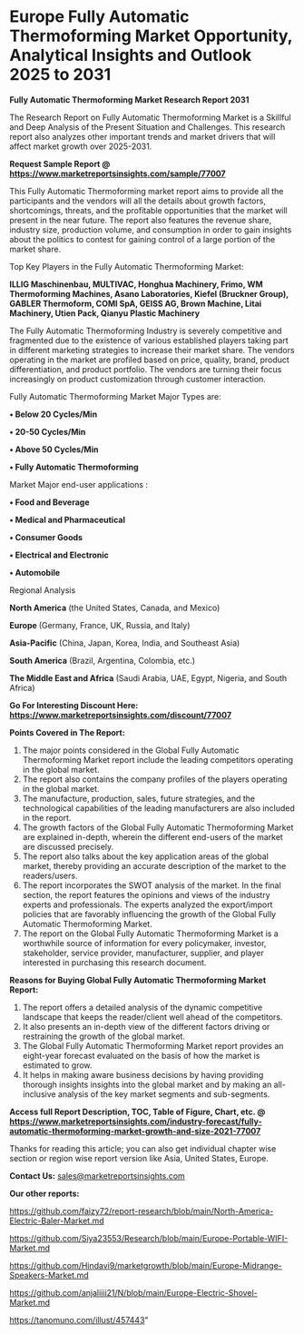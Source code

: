  # Europe Fully Automatic Thermoforming Market Opportunity, Analytical Insights and Outlook 2025 to 2031

<strong>Fully Automatic Thermoforming Market Research Report 2031</strong>

The Research Report on Fully Automatic Thermoforming Market is a Skillful and Deep Analysis of the Present Situation and Challenges. This research report also analyzes other important trends and market drivers that will affect market growth over 2025-2031.

<strong>Request Sample Report @ <a href=https://www.marketreportsinsights.com/sample/77007>https://www.marketreportsinsights.com/sample/77007</a></strong>

This Fully Automatic Thermoforming market report aims to provide all the participants and the vendors will all the details about growth factors, shortcomings, threats, and the profitable opportunities that the market will present in the near future. The report also features the revenue share, industry size, production volume, and consumption in order to gain insights about the politics to contest for gaining control of a large portion of the market share.

Top Key Players in the Fully Automatic Thermoforming Market:

<strong>ILLIG Maschinenbau, MULTIVAC, Honghua Machinery, Frimo, WM Thermoforming Machines, Asano Laboratories, Kiefel (Bruckner Group), GABLER Thermoform, COMI SpA, GEISS AG, Brown Machine, Litai Machinery, Utien Pack, Qianyu Plastic Machinery</strong>

The Fully Automatic Thermoforming Industry is severely competitive and fragmented due to the existence of various established players taking part in different marketing strategies to increase their market share. The vendors operating in the market are profiled based on price, quality, brand, product differentiation, and product portfolio. The vendors are turning their focus increasingly on product customization through customer interaction.

Fully Automatic Thermoforming Market Major Types are:

<strong>• Below 20 Cycles/Min

• 20-50 Cycles/Min

• Above 50 Cycles/Min

• Fully Automatic Thermoforming</strong>

Market Major end-user applications :

<strong>• Food and Beverage

• Medical and Pharmaceutical

• Consumer Goods

• Electrical and Electronic

• Automobile</strong>

Regional Analysis

</u><strong><b>North America</b></strong> (the United States, Canada, and Mexico)

<strong><b>Europe </b></strong>(Germany, France, UK, Russia, and Italy)

<strong><b>Asia-Pacific</b></strong> (China, Japan, Korea, India, and Southeast Asia)

<strong><b>South America</b></strong> (Brazil, Argentina, Colombia, etc.)

<strong><b>The Middle East and Africa</b></strong> (Saudi Arabia, UAE, Egypt, Nigeria, and South Africa)

<strong>Go For Interesting Discount Here: <a href=https://www.marketreportsinsights.com/discount/77007>https://www.marketreportsinsights.com/discount/77007</a></strong>

<strong>Points Covered in The Report:</strong>
<ol>
  <li>The major points considered in the Global Fully Automatic Thermoforming Market report include the leading competitors operating in the global market.</li>
  <li>The report also contains the company profiles of the players operating in the global market.</li>
  <li>The manufacture, production, sales, future strategies, and the technological capabilities of the leading manufacturers are also included in the report.</li>
  <li>The growth factors of the Global Fully Automatic Thermoforming Market are explained in-depth, wherein the different end-users of the market are discussed precisely.</li>
  <li>The report also talks about the key application areas of the global market, thereby providing an accurate description of the market to the readers/users.</li>
  <li>The report incorporates the SWOT analysis of the market. In the final section, the report features the opinions and views of the industry experts and professionals. The experts analyzed the export/import policies that are favorably influencing the growth of the Global Fully Automatic Thermoforming Market.</li>
  <li>The report on the Global Fully Automatic Thermoforming Market is a worthwhile source of information for every policymaker, investor, stakeholder, service provider, manufacturer, supplier, and player interested in purchasing this research document.</li>
</ol>
<strong>Reasons for Buying Global Fully Automatic Thermoforming Market Report:</strong>

<ol>
  <li>The report offers a detailed analysis of the dynamic competitive landscape that keeps the reader/client well ahead of the competitors.</li>
  <li>It also presents an in-depth view of the different factors driving or restraining the growth of the global market.</li>
  <li>The Global Fully Automatic Thermoforming Market report provides an eight-year forecast evaluated on the basis of how the market is estimated to grow.</li>
  <li>It helps in making aware business decisions by having providing thorough insights insights into the global market and by making an all-inclusive analysis of the key market segments and sub-segments.</li>
</ol>
<strong>Access full Report Description, TOC, Table of Figure, Chart, etc. @ <a href=https://www.marketreportsinsights.com/industry-forecast/fully-automatic-thermoforming-market-growth-and-size-2021-77007>https://www.marketreportsinsights.com/industry-forecast/fully-automatic-thermoforming-market-growth-and-size-2021-77007</a></strong>


Thanks for reading this article; you can also get individual chapter wise section or region wise report version like Asia, United States, Europe.

<strong>Contact Us:</strong>
sales@marketreportsinsights.com

<strong>Our other reports:</strong>

<a href=https://github.com/faizy72/report-research/blob/main/North-America-Electric-Baler-Market.md>https://github.com/faizy72/report-research/blob/main/North-America-Electric-Baler-Market.md</a>

<a href=https://github.com/Siya23553/Research/blob/main/Europe-Portable-WIFI-Market.md>https://github.com/Siya23553/Research/blob/main/Europe-Portable-WIFI-Market.md</a>

<a href=https://github.com/Hindavi9/marketgrowth/blob/main/Europe-Midrange-Speakers-Market.md>https://github.com/Hindavi9/marketgrowth/blob/main/Europe-Midrange-Speakers-Market.md</a>

<a href=https://github.com/anjaliiii21/N/blob/main/Europe-Electric-Shovel-Market.md>https://github.com/anjaliiii21/N/blob/main/Europe-Electric-Shovel-Market.md</a>

<a href=https://tanomuno.com/illust/457443>https://tanomuno.com/illust/457443</a>"
